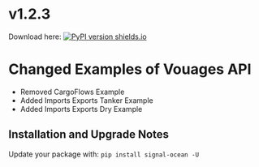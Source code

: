 # v1.2.3
Download here: [![PyPI version shields.io](https://img.shields.io/pypi/v/signal-ocean.svg)](https://pypi.python.org/pypi/signal-ocean/)

# Changed Examples of Vouages API

- Removed CargoFlows Example
- Added Imports Exports Tanker Example
- Added Imports Exports Dry Example

## Installation and Upgrade Notes
Update your package with: `pip install signal-ocean -U`